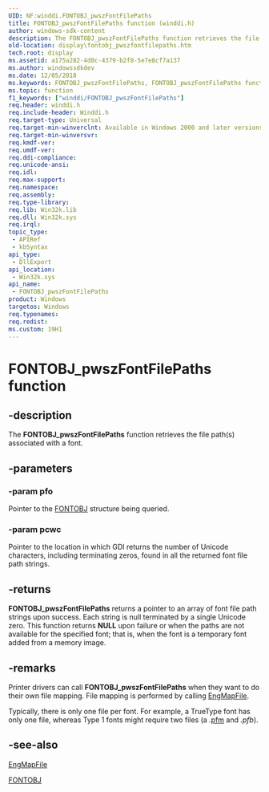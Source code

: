 ```yaml
---
UID: NF:winddi.FONTOBJ_pwszFontFilePaths
title: FONTOBJ_pwszFontFilePaths function (winddi.h)
author: windows-sdk-content
description: The FONTOBJ_pwszFontFilePaths function retrieves the file path(s) associated with a font.
old-location: display\fontobj_pwszfontfilepaths.htm
tech.root: display
ms.assetid: a175a282-4d0c-4379-b2f8-5e7e8cf7a137
ms.author: windowssdkdev
ms.date: 12/05/2018
ms.keywords: FONTOBJ_pwszFontFilePaths, FONTOBJ_pwszFontFilePaths function [Display Devices], display.fontobj_pwszfontfilepaths, gdifncs_51e9e4ce-3de8-4b6c-8d7f-ccd19b9bd449.xml, winddi/FONTOBJ_pwszFontFilePaths
ms.topic: function
f1_keywords: ["winddi/FONTOBJ_pwszFontFilePaths"]
req.header: winddi.h
req.include-header: Winddi.h
req.target-type: Universal
req.target-min-winverclnt: Available in Windows 2000 and later versions of the Windows operating systems.
req.target-min-winversvr: 
req.kmdf-ver: 
req.umdf-ver: 
req.ddi-compliance: 
req.unicode-ansi: 
req.idl: 
req.max-support: 
req.namespace: 
req.assembly: 
req.type-library: 
req.lib: Win32k.lib
req.dll: Win32k.sys
req.irql: 
topic_type:
 - APIRef
 - kbSyntax
api_type:
 - DllExport
api_location:
 - Win32k.sys
api_name:
 - FONTOBJ_pwszFontFilePaths
product: Windows
targetos: Windows
req.typenames: 
req.redist: 
ms.custom: 19H1
---
```


# FONTOBJ_pwszFontFilePaths function


## -description


The <b>FONTOBJ_pwszFontFilePaths</b> function retrieves the file path(s) associated with a font.


## -parameters




### -param pfo

Pointer to the <a href="https://docs.microsoft.com/windows/desktop/api/winddi/ns-winddi-_fontobj">FONTOBJ</a> structure being queried.


### -param pcwc

Pointer to the location in which GDI returns the number of Unicode characters, including terminating zeros, found in all the returned font file path strings.


## -returns



<b>FONTOBJ_pwszFontFilePaths</b> returns a pointer to an array of font file path strings upon success. Each string is null terminated by a single Unicode zero. This function returns <b>NULL</b> upon failure or when the paths are not available for the specified font; that is, when the font is a temporary font added from a memory image.




## -remarks



Printer drivers can call <b>FONTOBJ_pwszFontFilePaths</b> when they want to do their own file mapping. File mapping is performed by calling <a href="https://docs.microsoft.com/windows/desktop/api/winddi/nf-winddi-engmapfile">EngMapFile</a>.

Typically, there is only one file per font. For example, a TrueType font has only one file, whereas Type 1 fonts might require two files (a <i>.</i><a href="https://docs.microsoft.com/windows-hardware/drivers/">pfm</a> and <i>.pfb</i>).




## -see-also




<a href="https://docs.microsoft.com/windows/desktop/api/winddi/nf-winddi-engmapfile">EngMapFile</a>



<a href="https://docs.microsoft.com/windows/desktop/api/winddi/ns-winddi-_fontobj">FONTOBJ</a>
 

 

